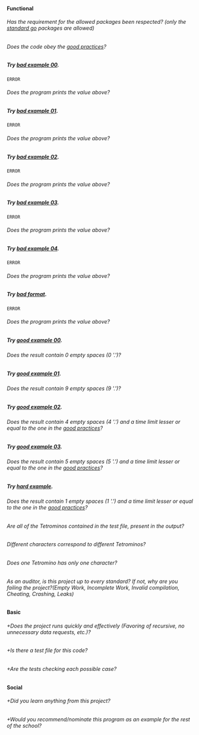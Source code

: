 #### Functional

###### Has the requirement for the allowed packages been respected? (only the [standard go](https://golang.org/pkg/) packages are allowed)

###### Does the code obey the [good practices](https://public.01-edu.org/subjects/good-practices/)?

##### Try [bad example 00](https://public.01-edu.org/subjects/tetris-optimizer/badexample00).

`ERROR`

###### Does the program prints the value above?

##### Try [bad example 01](https://public.01-edu.org/subjects/tetris-optimizer/badexample01).

`ERROR`

###### Does the program prints the value above?

##### Try [bad example 02](https://public.01-edu.org/subjects/tetris-optimizer/badexample02).

`ERROR`

###### Does the program prints the value above?

##### Try [bad example 03](https://public.01-edu.org/subjects/tetris-optimizer/badexample03).

`ERROR`

###### Does the program prints the value above?

##### Try [bad example 04](https://public.01-edu.org/subjects/tetris-optimizer/badexample04).

`ERROR`

###### Does the program prints the value above?

##### Try [bad format](https://public.01-edu.org/subjects/tetris-optimizer/badformat).

`ERROR`

###### Does the program prints the value above?

##### Try [good example 00](https://public.01-edu.org/subjects/tetris-optimizer/goodexample00).

###### Does the result contain 0 empty spaces (0 '.')?

##### Try [good example 01](https://public.01-edu.org/subjects/tetris-optimizer/goodexample01).

###### Does the result contain 9 empty spaces (9 '.')?

##### Try [good example 02](https://public.01-edu.org/subjects/tetris-optimizer/goodexample02).

###### Does the result contain 4 empty spaces (4 '.') and a time limit lesser or equal to the one in the [good practices](https://public.01-edu.org/subjects/good-practices/)?

##### Try [good example 03](https://public.01-edu.org/subjects/tetris-optimizer/goodexample03).

###### Does the result contain 5 empty spaces (5 '.') and a time limit lesser or equal to the one in the [good practices](https://public.01-edu.org/subjects/good-practices/)?

##### Try [hard example](https://public.01-edu.org/subjects/tetris-optimizer/hardexam).

###### Does the result contain 1 empty spaces (1 '.') and a time limit lesser or equal to the one in the [good practices](https://public.01-edu.org/subjects/good-practices/)?

###### Are all of the Tetrominos contained in the test file, present in the output?

###### Different characters correspond to different Tetrominos?

###### Does one Tetromino has only one character?

###### As an auditor, is this project up to every standard? If not, why are you failing the project?(Empty Work, Incomplete Work, Invalid compilation, Cheating, Crashing, Leaks)

#### Basic

###### +Does the project runs quickly and effectively (Favoring of recursive, no unnecessary data requests, etc.)?

###### +Is there a test file for this code?

###### +Are the tests checking each possible case?

#### Social

###### +Did you learn anything from this project?

###### +Would you recommend/nominate this program as an example for the rest of the school?
